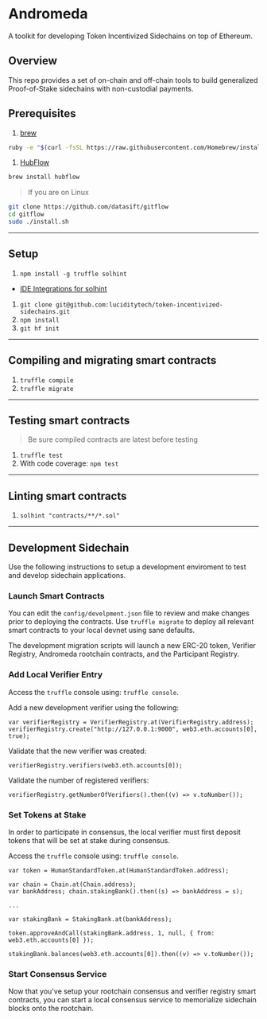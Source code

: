 # Andromeda
A toolkit for developing Token Incentivized Sidechains on top of Ethereum.

## Overview

This repo provides a set of on-chain and off-chain tools to build generalized Proof-of-Stake sidechains with non-custodial payments.

## Prerequisites

1. [brew](http://brew.sh)

  ```sh
  ruby -e "$(curl -fsSL https://raw.githubusercontent.com/Homebrew/install/master/install)"
  ```

1. [HubFlow](http://datasift.github.io/gitflow/)

  ```sh
  brew install hubflow
  ```

> If you are on Linux

  ```sh
  git clone https://github.com/datasift/gitflow
  cd gitflow
  sudo ./install.sh
  ```

---

## Setup

1. `npm install -g truffle solhint`
  * [IDE Integrations for solhint](https://github.com/protofire/solhint#ide-integrations)
1. `git clone git@github.com:luciditytech/token-incentivized-sidechains.git`
1. `npm install`
1. `git hf init`

---

## Compiling and migrating smart contracts

1. `truffle compile`
1. `truffle migrate`

---

## Testing smart contracts

> Be sure compiled contracts are latest before testing
1. `truffle test`
1. With code coverage: `npm test`

---

## Linting smart contracts
1. `solhint "contracts/**/*.sol"`

---

## Development Sidechain

Use the following instructions to setup a development enviroment to test and develop sidechain applications.

### Launch Smart Contracts

You can edit the `config/develpment.json` file to review and make changes prior to deploying the contracts.
Use `truffle migrate` to deploy all relevant smart contracts to your local devnet using sane defaults.

The development migration scripts will launch a new ERC-20 token, Verifier Registry, Andromeda rootchain contracts, and the Participant Registry.

### Add Local Verifier Entry

Access the `truffle` console using: `truffle console`.

Add a new development verifier using the following:

```
var verifierRegistry = VerifierRegistry.at(VerifierRegistry.address);
verifierRegistry.create("http://127.0.0.1:9000", web3.eth.accounts[0], true);
```

Validate that the new verifier was created:

```
verifierRegistry.verifiers(web3.eth.accounts[0]);
```

Validate the number of registered verifiers:

```
verifierRegistry.getNumberOfVerifiers().then((v) => v.toNumber());
```

### Set Tokens at Stake

In order to participate in consensus, the local verifier must first deposit tokens that will be set at stake during consensus.

Access the `truffle` console using: `truffle console`.

```
var token = HumanStandardToken.at(HumanStandardToken.address);

var chain = Chain.at(Chain.address);
var bankAddress; chain.stakingBank().then((s) => bankAddress = s);

...

var stakingBank = StakingBank.at(bankAddress);

token.approveAndCall(stakingBank.address, 1, null, { from: web3.eth.accounts[0] });

stakingBank.balances(web3.eth.accounts[0]).then((v) => v.toNumber());
```

### Start Consensus Service

Now that you've setup your rootchain consensus and verifier registry smart contracts, you can start a local consensus service to memorialize sidechain blocks onto the rootchain.  


